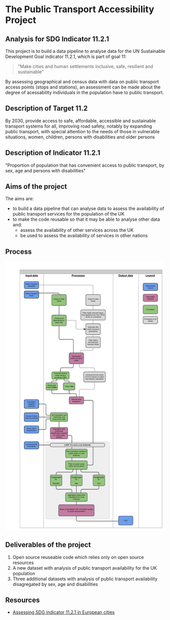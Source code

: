# The Public Transport Accessibility Project 
## Analysis for SDG Indicator 11.2.1

This project is to build a data pipeline to analyse data for the UN Sustainable Development Goal indicator 11.2.1, which is part of goal 11:

> "Make cities and human settlements inclusive, safe, resilient and sustainable"

By assessing geographical and census data with data on public transport access points (stops and stations), an assessment can be made about the degree of acessability individuals in the population have to public transport. 


## Description of Target 11.2
By 2030, provide access to safe, affordable, accessible and sustainable transport systems for all, improving road safety, notably by expanding public transport, with special attention to the needs of those in vulnerable situations, women, children, persons with disabilities and older persons 


## Description of Indicator 11.2.1
"Proportion of population that has convenient access to public transport, by sex, age and persons with disabilities"


## Aims of the project

The aims are:

* to build a data pipeline that can analyse data to assess the availability of public transport services for the population of the UK
* to make the code reusable so that it may be able to analyse other data and:
    * assess the availability of other services across the UK
    * be used to assess the availability of services in other nations

## Process

[![process_diag](https://raw.githubusercontent.com/ONSdigital/SDG_11.2.1/add_latest_process_diag_%23254/docs/source/img_readme/New_workflow_diagram.png)](https://raw.githubusercontent.com/ONSdigital/SDG_11.2.1/add_latest_process_diag_%23254/docs/source/img_readme/New_workflow_diagram.png)



## Deliverables of the project

1. Open source reuseable code which relies only on open source resources
2. A new dataset with analysis of public transport availability for the UK population
3. Three additional datasets with analysis of public transport availability disagregated by sex, age and disabilities

## Resources

- [Assessing SDG indicator 11.2.1 in European cities](https://www.efgs.info/wp-content/uploads/2019/11/5a3_HugoPoelman.pdf)


